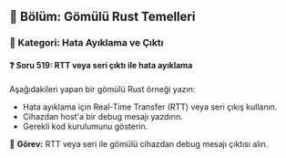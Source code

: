 ## 📘 Bölüm: Gömülü Rust Temelleri  
### 🔹 Kategori: Hata Ayıklama ve Çıktı  
#### ❓ Soru 519: RTT veya seri çıktı ile hata ayıklama

Aşağıdakileri yapan bir gömülü Rust örneği yazın:

- Hata ayıklama için Real-Time Transfer (RTT) veya seri çıkış kullanın.
- Cihazdan host'a bir debug mesajı yazdırın.
- Gerekli kod kurulumunu gösterin.

🔧 **Görev:** RTT veya seri ile gömülü cihazdan debug mesajı çıktısı alın.
